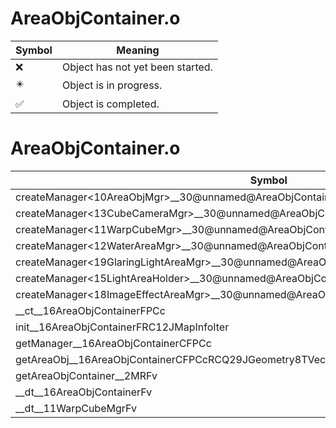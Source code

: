 # AreaObjContainer.o
| Symbol | Meaning 
| ------------- | ------------- 
| :x: | Object has not yet been started. 
| :eight_pointed_black_star: | Object is in progress. 
| :white_check_mark: | Object is completed. 


# AreaObjContainer.o
| Symbol | Decompiled? |
| ------------- | ------------- |
| createManager&lt;10AreaObjMgr&gt;__30@unnamed@AreaObjContainer_cpp@FlPCc_P10AreaObjMgr | :white_check_mark: |
| createManager&lt;13CubeCameraMgr&gt;__30@unnamed@AreaObjContainer_cpp@FlPCc_P10AreaObjMgr | :white_check_mark: |
| createManager&lt;11WarpCubeMgr&gt;__30@unnamed@AreaObjContainer_cpp@FlPCc_P10AreaObjMgr | :white_check_mark: |
| createManager&lt;12WaterAreaMgr&gt;__30@unnamed@AreaObjContainer_cpp@FlPCc_P10AreaObjMgr | :white_check_mark: |
| createManager&lt;19GlaringLightAreaMgr&gt;__30@unnamed@AreaObjContainer_cpp@FlPCc_P10AreaObjMgr | :white_check_mark: |
| createManager&lt;15LightAreaHolder&gt;__30@unnamed@AreaObjContainer_cpp@FlPCc_P10AreaObjMgr | :white_check_mark: |
| createManager&lt;18ImageEffectAreaMgr&gt;__30@unnamed@AreaObjContainer_cpp@FlPCc_P10AreaObjMgr | :white_check_mark: |
| __ct__16AreaObjContainerFPCc | :white_check_mark: |
| init__16AreaObjContainerFRC12JMapInfoIter | :white_check_mark: |
| getManager__16AreaObjContainerCFPCc | :white_check_mark: |
| getAreaObj__16AreaObjContainerCFPCcRCQ29JGeometry8TVec3&lt;f&gt; | :white_check_mark: |
| getAreaObjContainer__2MRFv | :white_check_mark: |
| __dt__16AreaObjContainerFv | :white_check_mark: |
| __dt__11WarpCubeMgrFv | :white_check_mark: |
